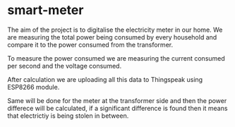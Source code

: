 # smart-meter

The aim of the project is to digitalise the electricity meter in our home. We are measuring the total power being consumed by every household and compare it to the power consumed from the transformer. 

To measure the power consumed we are measuring the current consumed per second and the voltage consumed.

After calculation we are uploading all this data to Thingspeak using ESP8266 module.

Same will be done for the meter at the transformer side and then the power differece will be calculated, if a significant difference is found then it means that electrictiy is being stolen in between.
